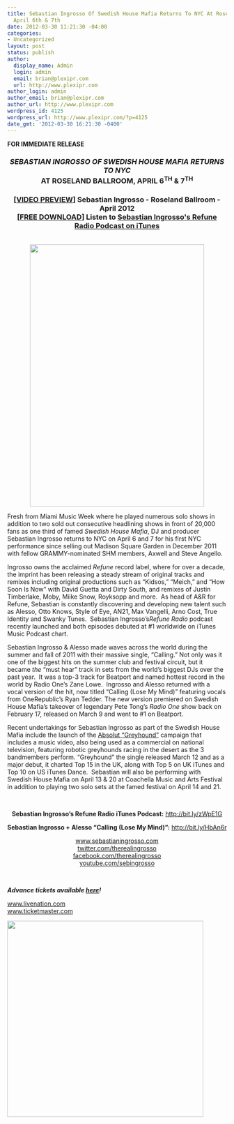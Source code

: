 ```yaml
---
title: Sebastian Ingrosso Of Swedish House Mafia Returns To NYC At Roseland Ballroom,
  April 6th & 7th
date: 2012-03-30 11:21:30 -04:00
categories:
- Uncategorized
layout: post
status: publish
author:
  display_name: Admin
  login: admin
  email: brian@plexipr.com
  url: http://www.plexipr.com
author_login: admin
author_email: brian@plexipr.com
author_url: http://www.plexipr.com
wordpress_id: 4125
wordpress_url: http://www.plexipr.com/?p=4125
date_gmt: '2012-03-30 16:21:30 -0400'
---
```


<p><strong>FOR IMMEDIATE RELEASE</strong></p>
<div align="center">
<h3 align="center"><strong><em><strong>SEBASTIAN INGROSSO OF SWEDISH HOUSE MAFIA RETURNS TO NYC</strong></em><br />
AT ROSELAND BALLROOM, APRIL 6<sup>TH</sup> &amp; 7<sup>TH</sup></strong></h3>
</div>
<h3 align="center"><strong>[<a href="http://t.ymlp310.net/ujhqsaoammqmavauubagaqeuh/click.php" target="_blank">VIDEO PREVIEW</a>] Sebastian Ingrosso - Roseland Ballroom - April 2012<br />
[<a href="http://t.ymlp310.net/ujhqualammqmavauubalaqeuh/click.php" target="_blank">FREE DOWNLOAD</a>] Listen to <a href="http://t.ymlp310.net/ujhqualammqmavauubalaqeuh/click.php" target="_blank">Sebastian Ingrosso's Refune Radio Podcast on iTunes</a></strong></h3>
<div align="center"><strong><br />
</strong></div>
<div align="center"><strong><img class="aligncenter" src="http://img2.ymlp310.net/plexipr_29SebastianIngrosso_3.jpeg" alt="" width="400" height="601" /><br />
</strong></div>
<div align="center"></div>
<div>
<div>
<p>Fresh from Miami Music Week where he played numerous solo shows in addition to two sold out consecutive headlining shows in front of 20,000 fans as one third of famed <em>Swedish House Mafia</em>, DJ and producer Sebastian Ingrosso returns to NYC on April 6 and 7 for his first NYC performance since selling out Madison Square Garden in December 2011 with fellow GRAMMY-nominated SHM members, Axwell and Steve Angello.</p>
<p>Ingrosso owns the acclaimed <em>Refune</em> record label, where for over a decade, the imprint has been releasing a steady stream of original tracks and remixes including original productions such as “Kidsos,” “Meich,” and “How Soon Is Now” with David Guetta and Dirty South, and remixes of Justin Timberlake, Moby, Miike Snow, Royksopp and more.  As head of A&amp;R for Refune, Sebastian is constantly discovering and developing new talent such as Alesso, Otto Knows, Style of Eye, AN21, Max Vangelli, Arno Cost, True Identity and Swanky Tunes.  Sebastian Ingrosso’s<em>Refune Radio</em> podcast recently launched and both episodes debuted at #1 worldwide on iTunes Music Podcast chart.</p>
<p>Sebastian Ingrosso &amp; Alesso made waves across the world during the summer and fall of 2011 with their massive single, “Calling.” Not only was it one of the biggest hits on the summer club and festival circuit, but it became <em>the</em> “must hear” track in sets from the world’s biggest DJs over the past year.  It was a top-3 track for Beatport and named hottest record in the world by Radio One’s Zane Lowe.  Ingrosso and Alesso returned with a vocal version of the hit, now titled “Calling (Lose My Mind)” featuring vocals from OneRepublic’s Ryan Tedder. The new version premiered on Swedish House Mafia’s takeover of legendary Pete Tong’s <em>Radio One</em> show back on February 17, released on March 9 and went to #1 on Beatport.</p>
<p>Recent undertakings for Sebastian Ingrosso as part of the Swedish House Mafia include the launch of the <a href="http://t.ymlp310.net/ujhqeatammqmarauubaraqeuh/click.php" target="_blank">Absolut “Greyhound”</a> campaign that includes a music video, also being used as a commercial on national television, featuring robotic greyhounds racing in the desert as the 3 bandmembers perform. “Greyhound” the single released March 12 and as a major debut, it charted Top 15 in the UK, along with Top 5 on UK iTunes and Top 10 on US iTunes Dance.  Sebastian will also be performing with Swedish House Mafia on April 13 &amp; 20 at Coachella Music and Arts Festival in addition to playing two solo sets at the famed festival on April 14 and 21.</p>
<p>&nbsp;</p>
<p align="center"><strong>Sebastian Ingrosso’s Refune Radio iTunes Podcast:</strong> <a href="http://t.ymlp310.net/ujhqmalammqmadauubaxaqeuh/click.php" target="_blank">http://bit.ly/zWpE1G</a></p>
<p align="center"><strong>Sebastian Ingrosso + Alesso “Calling (Lose My Mind)”:</strong> <a href="http://t.ymlp310.net/ujhqjaaammqmanauubavaqeuh/click.php" target="_blank">http://bit.ly/HbAn6r</a></p>
<p align="center">
<p align="center"><a href="http://t.ymlp310.net/ujhqbaiammqmavauubaxaqeuh/click.php" target="_blank">www.sebastianingrosso.com</a><a href="http://t.ymlp310.net/ujhqhatammqmarauubazaqeuh/click.php" target="_blank"><br />
twitter.com/therealingrosso</a><a href="http://t.ymlp310.net/ujhqwanammqmakauubakaqeuh/click.php" target="_blank"><br />
facebook.com/therealingrosso</a><a href="http://t.ymlp310.net/ujhqqaaammqmalauubaxaqeuh/click.php" target="_blank"><br />
youtube.com/sebingrosso</a></p>
<p align="center"><strong><em> </em></strong></p>
</div>
<p><strong><em>Advance tickets available <a href="http://t.ymlp310.net/ujhqyaxammqmapauubaiaqeuh/click.php" target="_blank">here</a>!</em></strong></p>
<p><a href="http://t.ymlp310.net/ujhqyaxammqmapauubaiaqeuh/click.php" target="_blank">www.livenation.com</a><br />
<a href="http://t.ymlp310.net/ujhqyaxammqmapauubaiaqeuh/click.php" target="_blank">www.ticketmaster.com</a></p>
<p><img src="http://img2.ymlp310.net/plexipr_SebastianIngrossoweb_1.jpg" alt="" width="450" /></p>
</div>
